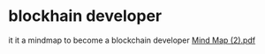 # blockhain developer

it it a mindmap to become a blockchain developer
[Mind Map (2).pdf](https://github.com/markizapoimeniliza/road.blockhain/files/8596509/Mind.Map.2.pdf)

